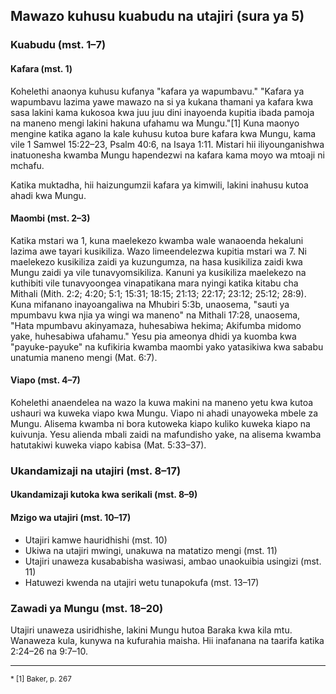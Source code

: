 ## Mawazo kuhusu kuabudu na utajiri (sura ya 5)

### Kuabudu (mst. 1–7)

#### Kafara (mst. 1)

Kohelethi anaonya kuhusu kufanya "kafara ya wapumbavu." "Kafara ya wapumbavu lazima yawe mawazo na si ya kukana thamani ya kafara kwa sasa lakini kama kukosoa kwa juu juu dini inayoenda kupitia ibada pamoja na maneno mengi lakini hakuna ufahamu wa Mungu."[1] Kuna maonyo mengine katika agano la kale kuhusu kutoa bure kafara kwa Mungu, kama vile 1 Samwel 15:22–23, Psalm 40:6, na Isaya 1:11. Mistari hii iliyounganishwa inatuonesha kwamba Mungu hapendezwi na kafara kama moyo wa mtoaji ni mchafu.

Katika muktadha, hii haizungumzii kafara ya kimwili, lakini inahusu kutoa ahadi kwa Mungu.

#### Maombi (mst. 2–3)

Katika mstari wa 1, kuna maelekezo kwamba wale wanaoenda hekaluni lazima awe tayari kusikiliza. Wazo limeendelezwa kupitia mstari wa 7. Ni maelekezo kusikiliza zaidi ya kuzungumza, na hasa kusikiliza zaidi kwa Mungu zaidi ya vile tunavyomsikiliza. Kanuni ya kusikiliza maelekezo na kuthibiti vile tunavyoongea vinapatikana mara nyingi katika kitabu cha Mithali (Mith. 2:2; 4:20; 5:1; 15:31; 18:15; 21:13; 22:17; 23:12; 25:12; 28:9). Kuna mifanano inayoangaliwa na Mhubiri 5:3b, unaosema, "sauti ya mpumbavu kwa njia ya wingi wa maneno" na Mithali 17:28, unaosema, "Hata mpumbavu akinyamaza, huhesabiwa hekima; Akifumba midomo yake, huhesabiwa ufahamu." Yesu pia ameonya dhidi ya kuomba kwa "payuke-payuke" na kufikiria kwamba maombi yako yatasikiwa kwa sababu unatumia maneno mengi (Mat. 6:7).

#### Viapo (mst. 4–7)

Kohelethi anaendelea na wazo la kuwa makini na maneno yetu kwa kutoa ushauri wa kuweka viapo kwa Mungu. Viapo ni ahadi unayoweka mbele za Mungu. Alisema kwamba ni bora kutoweka kiapo kuliko kuweka kiapo na kuivunja. Yesu alienda mbali zaidi na mafundisho yake, na alisema kwamba hatutakiwi kuweka viapo kabisa (Mat. 5:33–37).

### Ukandamizaji na utajiri (mst. 8–17)

#### Ukandamizaji kutoka kwa serikali (mst. 8–9)

#### Mzigo wa utajiri (mst. 10–17)

- Utajiri kamwe hauridhishi (mst. 10)
- Ukiwa na utajiri mwingi, unakuwa na matatizo mengi (mst. 11)
- Utajiri unaweza kusababisha wasiwasi, ambao unaokuibia usingizi (mst. 11)
- Hatuwezi kwenda na utajiri wetu tunapokufa (mst. 13–17)

### Zawadi ya Mungu (mst. 18–20)

Utajiri unaweza usiridhishe, lakini Mungu hutoa Baraka kwa kila mtu. Wanaweza kula, kunywa na kufurahia maisha. Hii inafanana na taarifa katika 2:24–26 na 9:7–10.

---

<small>
* [1] Baker, p. 267
</small>

